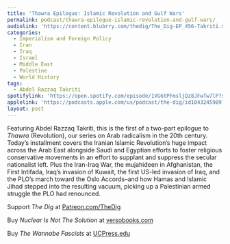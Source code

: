 ```yaml
---
title: 'Thawra Epilogue: Islamic Revolution and Gulf Wars'
permalink: podcast/thawra-epilogue-islamic-revolution-and-gulf-wars/
audiolink: 'https://content.blubrry.com/thedig/The_Dig-EP_456-Takriti.mp3'
categories:
  - Imperialism and Foreign Policy
  - Iran
  - Iraq
  - Israel
  - Middle East
  - Palestine
  - World History
tags:
  - Abdel Razzaq Takriti
spotifylink: 'https://open.spotify.com/episode/1VG6tPFmsljQz8JFwTw7lP?si=d8e116baf09e46b8'
applelink: 'https://podcasts.apple.com/us/podcast/the-dig/id1043245989?i=1000667536368'
layout: post
---
```


Featuring Abdel Razzaq Takriti, this is the first of a two-part epilogue to *Thawra* (Revolution), our series on Arab radicalism in the 20th century. Today’s installment covers the Iranian Islamic Revolution’s huge impact across the Arab East alongside Saudi and Egyptian efforts to foster religious conservative movements in an effort to supplant and suppress the secular nationalist left. Plus the Iran-Iraq War, the mujahideen in Afghanistan, the First Intifada, Iraq’s invasion of Kuwait, the first US-led invasion of Iraq, and the PLO’s march toward the Oslo Accords–and how Hamas and Islamic Jihad stepped into the resulting vacuum, picking up a Palestinian armed struggle the PLO had renounced.

Support *The Dig* at [Patreon.com/TheDig](http://patreon.com/TheDig)

Buy *Nuclear Is Not The Solution* at [versobooks.com](http://versobooks.com)

Buy *The Wannabe Fascists* at [UCPress.edu](http://ucpress.edu)
